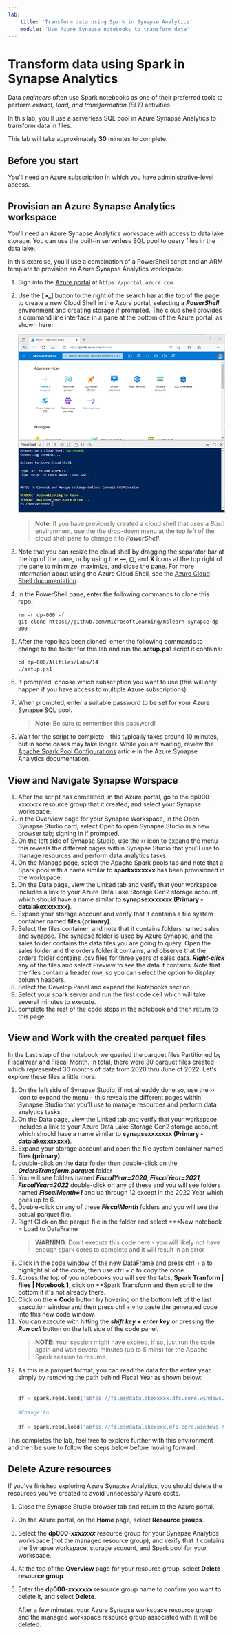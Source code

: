 ```yaml
---
lab:
    title: 'Transform data using Spark in Synapse Analytics'
    module: 'Use Azure Synapse notebooks to transform data'
---
```


# Transform data using Spark in Synapse Analytics

Data *engineers* often use Spark notebooks as one of their preferred tools to perform *extract, load, and transformation (ELT)* activities.

In this lab, you'll use a serverless SQL pool in Azure Synapse Analytics to transform data in files.

This lab will take approximately **30** minutes to complete.

## Before you start

You'll need an [Azure subscription](https://azure.microsoft.com/free) in which you have administrative-level access.

## Provision an Azure Synapse Analytics workspace

You'll need an Azure Synapse Analytics workspace with access to data lake storage. You can use the built-in serverless SQL pool to query files in the data lake.

In this exercise, you'll use a combination of a PowerShell script and an ARM template to provision an Azure Synapse Analytics workspace.

1. Sign into the [Azure portal](https://portal.azure.com) at `https://portal.azure.com`.
2. Use the **[\>_]** button to the right of the search bar at the top of the page to create a new Cloud Shell in the Azure portal, selecting a ***PowerShell*** environment and creating storage if prompted. The cloud shell provides a command line interface in a pane at the bottom of the Azure portal, as shown here:

    ![Azure portal with a cloud shell pane](./images/cloud-shell.png)

    > **Note**: If you have previously created a cloud shell that uses a *Bash* environment, use the the drop-down menu at the top left of the cloud shell pane to change it to ***PowerShell***.

3. Note that you can resize the cloud shell by dragging the separator bar at the top of the pane, or by using the **&#8212;**, **&#9723;**, and **X** icons at the top right of the pane to minimize, maximize, and close the pane. For more information about using the Azure Cloud Shell, see the [Azure Cloud Shell documentation](https://docs.microsoft.com/azure/cloud-shell/overview).

4. In the PowerShell pane, enter the following commands to clone this repo:

    ```
    rm -r dp-000 -f
    git clone https://github.com/MicrosoftLearning/mslearn-synapse dp-000
    ```

5. After the repo has been cloned, enter the following commands to change to the folder for this lab and run the **setup.ps1** script it contains:

    ```
    cd dp-000/Allfiles/Labs/14
    ./setup.ps1
    ```

6. If prompted, choose which subscription you want to use (this will only happen if you have access to multiple Azure subscriptions).
7. When prompted, enter a suitable password to be set for your Azure Synapse SQL pool.

    > **Note**: Be sure to remember this password!

8. Wait for the script to complete - this typically takes around 10 minutes, but in some cases may take longer. While you are waiting, review the [Apache Spark Pool Configurations](https://learn.microsoft.com/en-us/azure/synapse-analytics/spark/apache-spark-pool-configurations) article in the Azure Synapse Analytics documentation.

## View and Navigate Synapse Worspace
1. After the script has completed, in the Azure portal, go to the dp000-xxxxxxx resource group that it created, and select your Synapse workspace.
2. In the Overview page for your Synapse Workspace, in the Open Synapse Studio card, select Open to open Synapse Studio in a new browser tab; signing in if prompted.
3. On the left side of Synapse Studio, use the ›› icon to expand the menu - this reveals the different pages within Synapse Studio that you’ll use to manage resources and perform data analytics tasks.
4. On the Manage page, select the Apache Spark pools tab and note that a Spark pool with a name similar to **sparkxxxxxxx** has been provisioned in the workspace.
5. On the Data page, view the Linked tab and verify that your workspace includes a link to your Azure Data Lake Storage Gen2 storage account, which should have a name similar to **synapsexxxxxxx (Primary - datalakexxxxxxx)**.
6. Expand your storage account and verify that it contains a file system container named **files (primary)**.
7. Select the files container, and note that it contains folders named sales and synapse. The synapse folder is used by Azure Synapse, and the sales folder contains the data files you are going to query.
Open the sales folder and the orders folder it contains, and observe that the orders folder contains .csv files for three years of sales data.
***Right-click*** any of the files and select Preview to see the data it contains. Note that the files contain a header row, so you can select the option to display column headers.
8. Select the Develop Panel and expand the Notebooks section.
9. Select your spark server and run the first code cell which will take several minutes to execute.
10. complete the rest of the code steps in the notebook and then return to this page.


## View and Work with the created parquet files 
In the Last step of the notebook we queried the parquet files Partitioned by FiscalYear and Fiscal Month. In total, there were 30 parquet files created which represented 30 months of data from 2020 thru June of 2022. Let's explore these files a little more.
1. On the left side of Synapse Studio, if not alreaddy done so, use the ›› icon to expand the menu - this reveals the different pages within Synapse Studio that you’ll use to manage resources and perform data analytics tasks.
2. On the Data page, view the Linked tab and verify that your workspace includes a link to your Azure Data Lake Storage Gen2 storage account, which should have a name similar to **synapsexxxxxxx (Primary - datalakexxxxxxx)**.
3. Expand your storage account and open the file system container named **files (primary)**.
4. double-click on the **data** folder then double-click on the ***OrdersTransform.parquet*** folder
5. You will see folders named ***FiscalYear=2020, FiscalYear=2021, FiscalYear=2022*** double-click on any of these and you will see folders named ***FiscalMonth=1*** and up through 12 except in the 2022 Year which goes up to 6.  
6. Double-click on any of these ***FiscalMonth*** folders and you will see the actual parquet file.
7. Right Click on the parque file in the folder and select ***New notebook > Load to DataFrame
    > **WARNING**: Don't execute this code here - you will likely not have enough spark cores to complete and it will result in an error
8. Click in the code window of the new DataFrame and press ctrl + a to highlight all of the code, then use ctrl + c to copy the code
9. Across the top of you notebooks you will see the tabs, **Spark Tranform | files | Notebook 1**, click on **Spark Transform and then scroll to the bottom if it's not already there.
10. Click on the **+ Code** button by hovering on the bottom left of the last execution window and then press ctrl + v to paste the generated code into this new code window. 
11. You can execute with hitting the ***shift key + enter key*** or pressing the ***Run cell*** button on the left side of the code panel.
    > **NOTE**: Your session might have expired, if so, just run the code again and wait several minutes (up to 5 mins) for the Apache Spark session to resume.
12. As this is a parquet format, you can read the data for the entire year, simply by removing the path behind Fiscal Year as shown below:
    ```Python

    df = spark.read.load('abfss://files@datalakexxxxx.dfs.core.windows.net/data/OrdersTransform.parquet/FiscalYear=2020/FiscalMonth=1/part-00000-aa61d52e-d7d0-47c5-aad0-ba2038f296e6.c000.snappy.parquet', format='parquet')

    #Change to 

    df = spark.read.load('abfss://files@datalakexxxx.dfs.core.windows.net/data/OrdersTransform.parquet/FiscalYear=2020', format='parquet')
    
    ```
This completes the lab, feel free to explore further with this environment and then be sure to follow the steps below before moving forward.
## Delete Azure resources

If you've finished exploring Azure Synapse Analytics, you should delete the resources you've created to avoid unnecessary Azure costs.

1. Close the Synapse Studio browser tab and return to the Azure portal.
2. On the Azure portal, on the **Home** page, select **Resource groups**.
3. Select the **dp000-*xxxxxxx*** resource group for your Synapse Analytics workspace (not the managed resource group), and verify that it contains the Synapse workspace, storage account, and Spark pool for your workspace.
4. At the top of the **Overview** page for your resource group, select **Delete resource group**.
5. Enter the **dp000-*xxxxxxx*** resource group name to confirm you want to delete it, and select **Delete**.

    After a few minutes, your Azure Synapse workspace resource group and the managed workspace resource group associated with it will be deleted.
